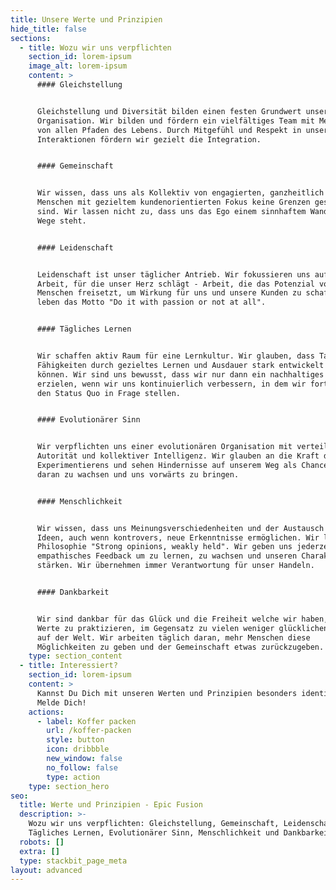 ```yaml
---
title: Unsere Werte und Prinzipien
hide_title: false
sections:
  - title: Wozu wir uns verpflichten
    section_id: lorem-ipsum
    image_alt: lorem-ipsum
    content: >
      #### Gleichstellung


      Gleichstellung und Diversität bilden einen festen Grundwert unserer
      Organisation. Wir bilden und fördern ein vielfältiges Team mit Menschen
      von allen Pfaden des Lebens. Durch Mitgefühl und Respekt in unseren
      Interaktionen fördern wir gezielt die Integration.


      #### Gemeinschaft


      Wir wissen, dass uns als Kollektiv von engagierten, ganzheitlich denkenden
      Menschen mit gezieltem kundenorientierten Fokus keine Grenzen gesetzt
      sind. Wir lassen nicht zu, dass uns das Ego einem sinnhaftem Wandel im
      Wege steht.


      #### Leidenschaft


      Leidenschaft ist unser täglicher Antrieb. Wir fokussieren uns auf die
      Arbeit, für die unser Herz schlägt - Arbeit, die das Potenzial von
      Menschen freisetzt, um Wirkung für uns und unsere Kunden zu schaffen. Wir
      leben das Motto "Do it with passion or not at all".


      #### Tägliches Lernen


      Wir schaffen aktiv Raum für eine Lernkultur. Wir glauben, dass Talente und
      Fähigkeiten durch gezieltes Lernen und Ausdauer stark entwickelt werden
      können. Wir sind uns bewusst, dass wir nur dann ein nachhaltiges Wachstum
      erzielen, wenn wir uns kontinuierlich verbessern, in dem wir fortlaufend
      den Status Quo in Frage stellen.


      #### Evolutionärer Sinn


      Wir verpflichten uns einer evolutionären Organisation mit verteilter
      Autorität und kollektiver Intelligenz. Wir glauben an die Kraft des
      Experimentierens und sehen Hindernisse auf unserem Weg als Chance, um
      daran zu wachsen und uns vorwärts zu bringen.


      #### Menschlichkeit


      Wir wissen, dass uns Meinungsverschiedenheiten und der Austausch von
      Ideen, auch wenn kontrovers, neue Erkenntnisse ermöglichen. Wir leben die
      Philosophie "Strong opinions, weakly held". Wir geben uns jederzeit
      empathisches Feedback um zu lernen, zu wachsen und unseren Charakter zu
      stärken. Wir übernehmen immer Verantwortung für unser Handeln.


      #### Dankbarkeit


      Wir sind dankbar für das Glück und die Freiheit welche wir haben, diese
      Werte zu praktizieren, im Gegensatz zu vielen weniger glücklichen Menschen
      auf der Welt. Wir arbeiten täglich daran, mehr Menschen diese
      Möglichkeiten zu geben und der Gemeinschaft etwas zurückzugeben.
    type: section_content
  - title: Interessiert?
    section_id: lorem-ipsum
    content: >
      Kannst Du Dich mit unseren Werten und Prinzipien besonders identifizieren?
      Melde Dich! 
    actions:
      - label: Koffer packen
        url: /koffer-packen
        style: button
        icon: dribbble
        new_window: false
        no_follow: false
        type: action
    type: section_hero
seo:
  title: Werte und Prinzipien - Epic Fusion
  description: >-
    Wozu wir uns verpflichten: Gleichstellung, Gemeinschaft, Leidenschaft,
    Tägliches Lernen, Evolutionärer Sinn, Menschlichkeit und Dankbarkeit.
  robots: []
  extra: []
  type: stackbit_page_meta
layout: advanced
---
```

